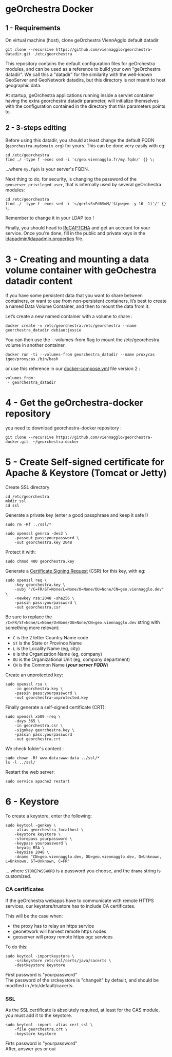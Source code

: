 # geOrchestra Docker

## 1 - Requirements 
On virtual machine (host), clone geOrchestra ViennAgglo default datadir
```shell
git clone --recursive https://github.com/viennagglo/georchestra-datadir.git  /etc/georchestra
```

This repository contains the default configuration files for geOrchestra modules, and can be used as a reference to build your own "geOrchestra datadir". We call this a "datadir" for the similarity with the well-known GeoServer and GeoNetwork datadirs, but this directory is not meant to host geographic data.  

At startup, geOrchestra applications running inside a servlet container having the extra georchestra.datadir parameter, will initialize themselves with the configuration contained in the directory that this parameters points to.  

## 2 - 3-steps editing

Before using this datadir, you should at least change the default FQDN (`georchestra.mydomain.org`) for yours.
This can be done very easily with eg:
```
cd /etc/georchestra
find ./ -type f -exec sed -i 's/geo.viennagglo.fr/my.fqdn/' {} \;
```
...where `my.fqdn` is your server's FQDN.


Next thing to do, for security, is changing the password of the `geoserver_privileged_user`, that is internally used by several geOrchestra modules:
```
cd /etc/georchestra
find ./ -type f -exec sed -i 's/gerlsSnFd6SmM/'$(pwgen -y 16 -1)'/' {} \;
```
Remember to change it in your LDAP too !


Finally, you should head to [ReCAPTCHA](https://www.google.com/recaptcha/) and get an account for your service.
Once you're done, fill in the public and private keys in the [ldapadmin/ldapadmin.properties](https://github.com/georchestra/datadir/blob/master/ldapadmin/ldapadmin.properties) file.


# 3 - Creating and mounting a data volume container with geOchestra datadir content

If you have some persistent data that you want to share between containers, or want to use from non-persistent containers, it’s best to create a named Data Volume Container, and then to mount the data from it.  

Let’s create a new named container with a volume to share :  
```shell
docker create -v /etc/georchestra:/etc/georchestra --name georchestra_datadir debian:jessie
```

You can then use the --volumes-from flag to mount the /etc/georchestra volume in another container.
```shell
docker run -ti --volumes-from georchestra_datadir --name proxycas igeo/proxycas /bin/bash
```
or use this reference in our [docker-compose.yml](https://github.com/viennagglo/georchestra-docker/blob/master/docker-compose.yml) file version 2 :
```shell
volumes_from:
 - georchestra_datadir
```

# 4 - Get the geOrchestra-docker repository

you need to download georchestra-docker repository :
```shell
git clone --recursive https://github.com/viennagglo/georchestra-docker.git  ~/georchestra-docker
```

# 5 - Create Self-signed certificate for Apache & Keystore (Tomcat or Jetty)
Create SSL directory
```shell
cd /etc/georchestra
mkdir ssl
cd ssl
```

Generate a private key (enter a good passphrase and keep it safe !)
```shell
sudo rm -Rf ../ssl/*

sudo openssl genrsa -des3 \
	-passout pass:yourpassword \
	-out georchestra.key 2048
```

Protect it with:
```shell
sudo chmod 400 georchestra.key
```

Generate a [Certificate Signing Request](http://en.wikipedia.org/wiki/Certificate_signing_request) (CSR) for this key, with eg:
```shell
sudo openssl req \
	-key georchestra.key \
	-subj "/C=FR/ST=None/L=None/O=None/OU=None/CN=geo.viennagglo.dev" \
	-newkey rsa:2048 -sha256 \
	-passin pass:yourpassword \
	-out georchestra.csr
```

Be sure to replace the ```/C=FR/ST=None/L=None/O=None/OU=None/CN=geo.viennagglo.dev``` string with something more relevant:
 * ```C``` is the 2 letter Country Name code
 * ```ST``` is the State or Province Name
 * ```L``` is the Locality Name (eg, city)
 * ```O``` is the Organization Name (eg, company)
 * ```OU``` is the Organizational Unit (eg, company department)
 * ```CN``` is the Common Name (***your server FQDN***)

Create an unprotected key:
```shell
sudo openssl rsa \
	-in georchestra.key \
	-passin pass:yourpassword \
	-out georchestra-unprotected.key
```

Finally generate a self-signed certificate (CRT):
```shell
sudo openssl x509 -req \
	-days 365 \
	-in georchestra.csr \
	-signkey georchestra.key \
	-passin pass:yourpassword
	-out georchestra.crt
```

We check folder's content :
```shell
sudo chown -Rf www-data:www-data ../ssl/*
ls -l ../ssl/
```

Restart the web server:
```shell
sudo service apache2 restart
``` 

# 6 - Keystore

To create a keystore, enter the following:
```shell
sudo keytool -genkey \
    -alias georchestra_localhost \
    -keystore keystore \
    -storepass yourpassword \
    -keypass yourpassword \
    -keyalg RSA \
    -keysize 2048 \
    -dname "CN=geo.viennagglo.dev, OU=geo.viennagglo.dev, O=Unknown, L=Unknown, ST=Unknown, C=FR"
```
... where ```STOREPASSWORD``` is a password you choose, and the ```dname``` string is customized.

### CA certificates

If the geOrchestra webapps have to communicate with remote HTTPS services, our keystore/trustore has to include CA certificates.

This will be the case when:
 * the proxy has to relay an https service
 * geonetwork will harvest remote https nodes
 * geoserver will proxy remote https ogc services

To do this:
```shell
sudo keytool -importkeystore \
    -srckeystore /etc/ssl/certs/java/cacerts \
    -destkeystore keystore
```
First password is "yourpassword"     
The password of the srckeystore is "changeit" by default, and should be modified in /etc/default/cacerts.

### SSL

As the SSL certificate is absolutely required, at least for the CAS module, you must add it to the keystore.
```shell
sudo keytool -import -alias cert_ssl \
	-file georchestra.crt \
	-keystore keystore
```
Firts password is "yourpassword"     
After, answer yes or oui

